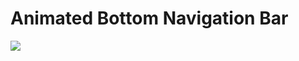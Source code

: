 # Animated Bottom Navigation Bar

<img src="https://github.com/pramodmahato/Animated-Bottom-Navigation-Var/blob/master/gif/animated-navbar.gif">
